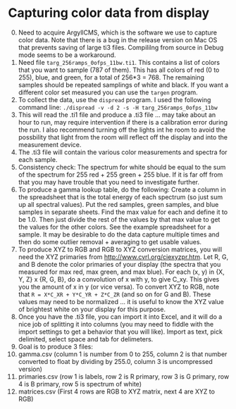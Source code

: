 # Capturing color data from display

0. Need to acquire ArgyllCMS, which is the software we use to capture color data. Note that there is a bug in the release version on Mac OS that prevents saving of large ti3 files. Compililng from source in Debug mode seems to be a workaround.
1. Need file ```targ_256ramps_0ofps_11bw.ti1```. This contains a list of colors that you want to sample (787 of them). This has all colors of red (0 to 255), blue, and green, for a total of 256*3 = 768. The remaining samples should be repeated samplings of white and black. If you want a different color set measured you can use the ```targen``` program.
2. To collect the data, use the ```dispread``` program.  I used the following command line: ```./dispread -v -d 2 -s -H targ_256ramps_0ofps_11bw```
3. This will read the .ti1 file and produce a .ti3 file ... may take about an hour to run, may require intervention if there is a calibration error during the run. I also recommend turning off the lights int he room to avoid the possbility that light from the room will reflect off the display and into the measurement device.
4. The .ti3 file will contain the various color measurements and spectra for each sample.
5. Consistency check: The spectrum for white should be equal to the sum of the spectrum for 255 red + 255 green + 255 blue. If it is far off from that you may have trouble that you need to investigate further.
6. To produce a gamma lookup table, do the following: Create a column in the spreadsheet that is the total energy of each spectrum (so just sum up all spectral values). Put the red samples, green samples, and blue samples in separate sheets. Find the max value for each and define it to be 1.0. Then just divide the rest of the values by that max value to get the values for the other colors. See the example spreadsheet for a sample. It may be desirable to do the data capture multiple times and then do some outlier removal + averaging to get usable values.
7. To produce XYZ to RGB and RGB to XYZ conversion matrices, you will need the XYZ primaries from http://www.cvrl.org/ciexyzpr.htm. Let R, G, and B denote the color primaries of your display (the spectra that you measured for max red, max green, and max blue). For each (x, y) in {X, Y, Z} x {R, G, B}, do a convolution of x with y, to give C_xy. This gives you the amount of x in y (or vice versa). To convert XYZ to RGB, note that ```R = X*C_XR + Y*C_YR + Z*C_ZR``` (and so on for G and B). These values may need to be normalized ... it is useful to know the XYZ value of brightest white on your display for this purpose.
8. Once you have the .ti3 file, you can import it into Excel, and it will do a nice job of splitting it into columns (you may need to fiddle with the import settings to get a behavior that you will like). Import as text, pick delimited, select space and tab for delimeters.
9. Goal is to produce 3 files:
  1. gamma.csv (column 1 is number from 0 to 255, column 2 is that number converted to float by dividing by 255.0, column 3 is uncompressed version)
  2. primaries.csv (row 1 is labels, row 2 is R primary, row 3 is G primary, row 4 is B primary, row 5 is spectrum of white)
  3. matrices.csv (First 4 rows are RGB to XYZ matrix, next 4 are XYZ to RGB)